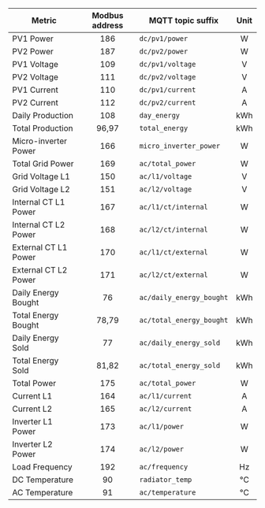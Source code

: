 |Metric|Modbus address|MQTT topic suffix|Unit|
|---|:-:|---|:-:|
|PV1 Power|186|`dc/pv1/power`|W|
|PV2 Power|187|`dc/pv2/power`|W|
|PV1 Voltage|109|`dc/pv1/voltage`|V|
|PV2 Voltage|111|`dc/pv2/voltage`|V|
|PV1 Current|110|`dc/pv1/current`|A|
|PV2 Current|112|`dc/pv2/current`|A|
|Daily Production|108|`day_energy`|kWh|
|Total Production|96,97|`total_energy`|kWh|
|Micro-inverter Power|166|`micro_inverter_power`|W|
|Total Grid Power|169|`ac/total_power`|W|
|Grid Voltage L1|150|`ac/l1/voltage`|V|
|Grid Voltage L2|151|`ac/l2/voltage`|V|
|Internal CT L1 Power|167|`ac/l1/ct/internal`|W|
|Internal CT L2 Power|168|`ac/l2/ct/internal`|W|
|External CT L1 Power|170|`ac/l1/ct/external`|W|
|External CT L2 Power|171|`ac/l2/ct/external`|W|
|Daily Energy Bought|76|`ac/daily_energy_bought`|kWh|
|Total Energy Bought|78,79|`ac/total_energy_bought`|kWh|
|Daily Energy Sold|77|`ac/daily_energy_sold`|kWh|
|Total Energy Sold|81,82|`ac/total_energy_sold`|kWh|
|Total Power|175|`ac/total_power`|W|
|Current L1|164|`ac/l1/current`|A|
|Current L2|165|`ac/l2/current`|A|
|Inverter L1 Power|173|`ac/l1/power`|W|
|Inverter L2 Power|174|`ac/l2/power`|W|
|Load Frequency|192|`ac/frequency`|Hz|
|DC Temperature|90|`radiator_temp`|°C|
|AC Temperature|91|`ac/temperature`|°C|
